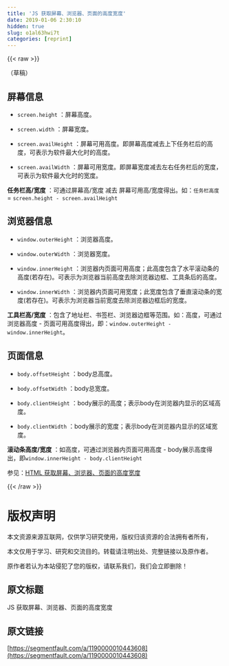 ```yaml
---
title: 'JS 获取屏幕、浏览器、页面的高度宽度' 
date: 2019-01-06 2:30:10
hidden: true
slug: o1al63hwi7t
categories: [reprint]
---
```


{{< raw >}}

                    
<p>（草稿）</p>
<h2 id="articleHeader0">屏幕信息</h2>
<ul>
<li><p><code>screen.height</code> ：屏幕高度。</p></li>
<li><p><code>screen.width</code> ：屏幕宽度。</p></li>
<li><p><code>screen.availHeight</code> ：屏幕可用高度。即屏幕高度减去上下任务栏后的高度，可表示为软件最大化时的高度。</p></li>
<li><p><code>screen.availWidth</code> ：屏幕可用宽度。即屏幕宽度减去左右任务栏后的宽度，可表示为软件最大化时的宽度。</p></li>
</ul>
<p><strong>任务栏高/宽度</strong> ：可通过屏幕高/宽度 减去 屏幕可用高/宽度得出。如：<code>任务栏高度</code> = <code>screen.height - screen.availHeight</code></p>
<h2 id="articleHeader1">浏览器信息</h2>
<ul>
<li><p><code>window.outerHeight</code> ：浏览器高度。</p></li>
<li><p><code>window.outerWidth</code> ：浏览器宽度。</p></li>
<li><p><code>window.innerHeight</code> ：浏览器内页面可用高度；此高度包含了水平滚动条的高度(若存在)。可表示为浏览器当前高度去除浏览器边框、工具条后的高度。</p></li>
<li><p><code>window.innerWidth</code> ：浏览器内页面可用宽度；此宽度包含了垂直滚动条的宽度(若存在)。可表示为浏览器当前宽度去除浏览器边框后的宽度。</p></li>
</ul>
<p><strong>工具栏高/宽度</strong> ：包含了地址栏、书签栏、浏览器边框等范围。如：高度，可通过浏览器高度 - 页面可用高度得出，即：<code>window.outerHeight - window.innerHeight</code>。</p>
<h2 id="articleHeader2">页面信息</h2>
<ul>
<li><p><code>body.offsetHeight</code> ：body总高度。</p></li>
<li><p><code>body.offsetWidth</code> ：body总宽度。</p></li>
<li><p><code>body.clientHeight</code> ：body展示的高度；表示body在浏览器内显示的区域高度。</p></li>
<li><p><code>body.clientWidth</code> ：body展示的宽度；表示body在浏览器内显示的区域宽度。</p></li>
</ul>
<p><strong>滚动条高度/宽度</strong> ：如高度，可通过浏览器内页面可用高度 - body展示高度得出，即<code>window.innerHeight - body.clientHeight</code></p>
<p>参见：<a href="http://www.cnblogs.com/polk6/p/5051935.html" rel="nofollow noreferrer" target="_blank">HTML 获取屏幕、浏览器、页面的高度宽度</a></p>

                
{{< /raw >}}

# 版权声明
本文资源来源互联网，仅供学习研究使用，版权归该资源的合法拥有者所有，

本文仅用于学习、研究和交流目的。转载请注明出处、完整链接以及原作者。

原作者若认为本站侵犯了您的版权，请联系我们，我们会立即删除！

## 原文标题
JS 获取屏幕、浏览器、页面的高度宽度

## 原文链接
[https://segmentfault.com/a/1190000010443608](https://segmentfault.com/a/1190000010443608)

